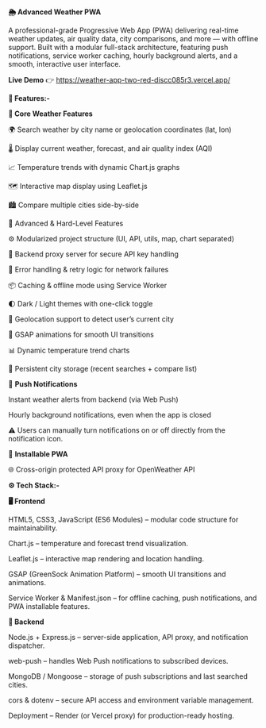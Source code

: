 **🌦️ Advanced Weather PWA**

A professional-grade Progressive Web App (PWA) delivering real-time weather updates, air quality data, city comparisons, and more — with offline support.
Built with a modular full-stack architecture, featuring push notifications, service worker caching, hourly background alerts, and a smooth, interactive user interface.

**Live Demo** 👉 https://weather-app-two-red-discc085r3.vercel.app/

**🚀 Features:-**

**🔹 Core Weather Features**

🌍 Search weather by city name or geolocation coordinates (lat, lon)

🌡️ Display current weather, forecast, and air quality index (AQI)

📈 Temperature trends with dynamic Chart.js graphs

🗺️ Interactive map display using Leaflet.js

🏙️ Compare multiple cities side-by-side

🔹 Advanced & Hard-Level Features

⚙️ Modularized project structure (UI, API, utils, map, chart separated)

🔐 Backend proxy server for secure API key handling

🧠 Error handling & retry logic for network failures

📦 Caching & offline mode using Service Worker

🌓 Dark / Light themes with one-click toggle

🧭 Geolocation support to detect user’s current city

🎨 GSAP animations for smooth UI transitions

📊 Dynamic temperature trend charts

📅 Persistent city storage (recent searches + compare list)

🔔 **Push Notifications**

Instant weather alerts from backend (via Web Push)

Hourly background notifications, even when the app is closed

⚠️ Users can manually turn notifications on or off directly from the notification icon.

💾 **Installable PWA**

🌐 Cross-origin protected API proxy for OpenWeather API

**⚙️ Tech Stack:-**

**🖥️ Frontend**

HTML5, CSS3, JavaScript (ES6 Modules) – modular code structure for maintainability.

Chart.js – temperature and forecast trend visualization.

Leaflet.js – interactive map rendering and location handling.

GSAP (GreenSock Animation Platform) – smooth UI transitions and animations.

Service Worker & Manifest.json – for offline caching, push notifications, and PWA installable features.

**🧠 Backend**

Node.js + Express.js – server-side application, API proxy, and notification dispatcher.

web-push – handles Web Push notifications to subscribed devices.

MongoDB / Mongoose – storage of push subscriptions and last searched cities.

cors & dotenv – secure API access and environment variable management.

Deployment – Render (or Vercel proxy) for production-ready hosting.
